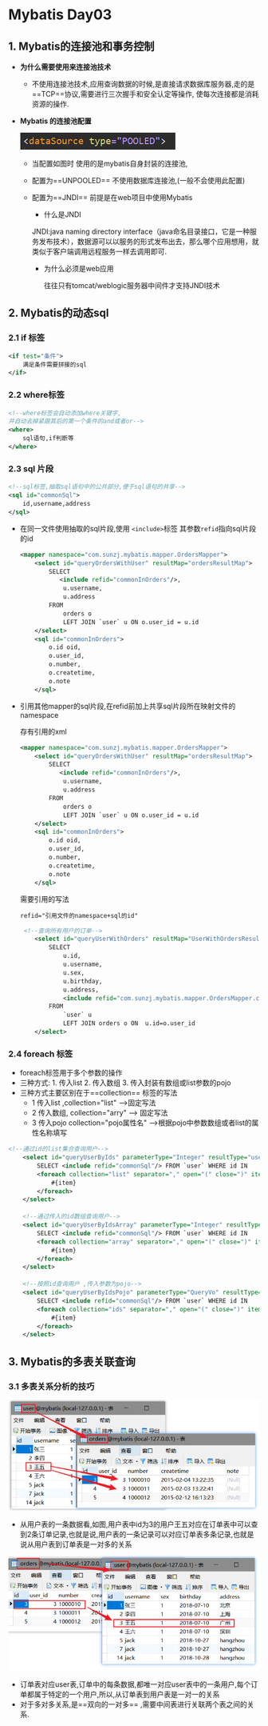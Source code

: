 # Mybatis Day03

## 1. Mybatis的连接池和事务控制

* **为什么需要使用来连接池技术**
  * 不使用连接池技术,应用查询数据的时候,是直接请求数据库服务器,走的是==TCP==协议,需要进行三次握手和安全认定等操作, 使每次连接都是消耗资源的操作.

* **Mybatis 的连接池配置**

  ![1540885814142](frame_Day03_Mybatis_pic/1540885814142.png)
  * 当配置如图时 使用的是mybatis自身封装的连接池,

  * 配置为==UNPOOLED== 不使用数据库连接池,(一般不会使用此配置)

  * 配置为==JNDI==  前提是在web项目中使用Mybatis

    *  什么是JNDI

      JNDI:java naming directory interface（java命名目录接口，它是一种服务发布技术），数据源可以以服务的形式发布出去，那么哪个应用想用，就类似于客户端调用远程服务一样去调用即可.

    * 为什么必须是web应用

      往往只有tomcat/weblogic服务器中间件才支持JNDI技术



## 2. Mybatis的动态sql

### 2.1 if 标签

```xml
<if test="条件">
    满足条件需要拼接的sql
</if>
```

### 2.2  where标签

```xml
<!--where标签会自动添加where关键字,
并自动去掉紧跟其后的第一个条件的and或者or-->
<where>
    sql语句,if判断等
</where>
```

### 2.3 sql 片段

```xml
<!--sql标签,抽取sql语句中的公共部分,便于sql语句的共享-->
<sql id="commonSql">
    id,username,address
</sql>
```

* 在同一文件使用抽取的sql片段,使用 `<include>`标签 其参数`refid`指向sql片段的id

  ```xml
  <mapper namespace="com.sunzj.mybatis.mapper.OrdersMapper">
      <select id="queryOrdersWithUser" resultMap="ordersResultMap">
          SELECT
             <include refid="commonInOrders"/>,
              u.username,
              u.address
          FROM
              orders o
              LEFT JOIN `user` u ON o.user_id = u.id
      </select>
      <sql id="commonInOrders">
          o.id oid,
          o.user_id,
          o.number,
          o.createtime,
          o.note
      </sql>
  ```

* 引用其他mapper的sql片段,在refid前加上共享sql片段所在映射文件的namespace

  存有引用的xml

  ```xml
  <mapper namespace="com.sunzj.mybatis.mapper.OrdersMapper">
      <select id="queryOrdersWithUser" resultMap="ordersResultMap">
          SELECT
             <include refid="commonInOrders"/>,
              u.username,
              u.address
          FROM
              orders o
              LEFT JOIN `user` u ON o.user_id = u.id
      </select>
      <sql id="commonInOrders">
          o.id oid,
          o.user_id,
          o.number,
          o.createtime,
          o.note
      </sql>
  ```

  需要引用的写法

  `refid="引用文件的namespace+sql的id"`

  ```xml
   <!--查询所有用户的订单-->
      <select id="queryUserWithOrders" resultMap="UserWithOrdersResultMap">
          SELECT
              u.id,
              u.username,
              u.sex,
              u.birthday,
              u.address,
              <include refid="com.sunzj.mybatis.mapper.OrdersMapper.commonInOrders"/>
          FROM
              `user` u
              LEFT JOIN orders o ON  u.id=o.user_id
      </select>
  ```


### 2.4 foreach 标签

* foreach标签用于多个参数的操作
* 三种方式: 1. 传入list  2. 传入数组  3.  传入封装有数组或list参数的pojo
* 三种方式主要区别在于==collection== 标签的写法
  * 1 传入list ,collection="list" -->固定写法
  * 2 传入数组, collection="arry" --> 固定写法
  * 3 传入pojo  collection="pojo属性名" -->根据pojo中参数数组或者list的属性名称填写

```xml
<!--通过id的list集合查询用户-->
    <select id="queryUserByIds" parameterType="Integer" resultType="user">
        SELECT <include refid="commonSql"/> FROM `user` WHERE id IN
        <foreach collection="list" separator="," open="(" close=")" item="item">
            #{item}
        </foreach>
    </select>

    <!--通过传入的id数组查询用户-->
    <select id="queryUserByIdsArray" parameterType="Integer" resultType="user">
        SELECT <include refid="commonSql"/> FROM `user` WHERE id IN
        <foreach collection="array" separator="," open="(" close=")" item="item">
            #{item}
        </foreach>
    </select>

    <!--按照id查询用户 ,传入参数为pojo-->
    <select id="queryUserByIdsPojo" parameterType="QueryVo" resultType="user">
        SELECT <include refid="commonSql"/> FROM `user` WHERE id IN
        <foreach collection="ids" separator="," open="(" close=")" item="item">
            #{item}
        </foreach>
    </select>
```



## 3. Mybatis的多表关联查询

### 3.1 多表关系分析的技巧

![1540887640416](frame_Day03_Mybatis_pic/1540887640416.png)

* 从用户表的一条数据看,如图,用户表中id为3的用户王五对应在订单表中可以查到2条订单记录,也就是说,用户表的一条记录可以对应订单表多条记录,也就是说从用户表到订单表是一对多的关系

![1540887839575](frame_Day03_Mybatis_pic/1540887839575.png)

* 订单表对应user表,订单中的每条数据,都唯一对应user表中的一条用户,每个订单都属于特定的一个用户,所以,从订单表到用户表是一对一的关系
* 对于多对多关系,是==双向的一对多== ,需要中间表进行关联两个表之间的关系.
